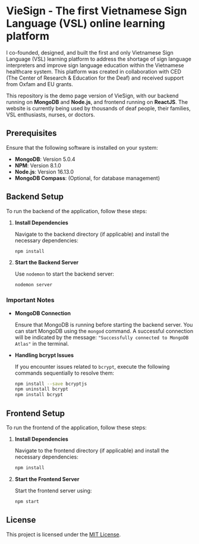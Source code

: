 # VieSign - The first Vietnamese Sign Language (VSL) online learning platform

I co-founded, designed, and built the first and only Vietnamese Sign Language (VSL) learning platform to address the shortage of sign language interpreters and improve sign language education within the Vietnamese healthcare system. This platform was created in collaboration with CED (The Center of Research & Education for the Deaf) and received support from Oxfam and EU grants.

This repository is the demo page version of VieSign, with our backend running on **MongoDB** and **Node.js**, and frontend running on **ReactJS**. The website is currently being used by thousands of deaf people, their families, VSL enthusiasts, nurses, or doctors. 


## Prerequisites

Ensure that the following software is installed on your system:

- **MongoDB**: Version 5.0.4
- **NPM**: Version 8.1.0
- **Node.js**: Version 16.13.0
- **MongoDB Compass**: (Optional, for database management)

## Backend Setup

To run the backend of the application, follow these steps:

1. **Install Dependencies**
   
   Navigate to the backend directory (if applicable) and install the necessary dependencies:
   ```bash
   npm install
   ```

2. **Start the Backend Server**
   
   Use `nodemon` to start the backend server:
   ```bash
   nodemon server
   ```

### Important Notes

- **MongoDB Connection**
  
  Ensure that MongoDB is running before starting the backend server. You can start MongoDB using the `mongod` command. A successful connection will be indicated by the message: `"Successfully connected to MongoDB Atlas"` in the terminal.

- **Handling bcrypt Issues**
  
  If you encounter issues related to `bcrypt`, execute the following commands sequentially to resolve them:
  ```bash
  npm install --save bcryptjs
  npm uninstall bcrypt
  npm install bcrypt
  ```

## Frontend Setup

To run the frontend of the application, follow these steps:

1. **Install Dependencies**
   
   Navigate to the frontend directory (if applicable) and install the necessary dependencies:
   ```bash
   npm install
   ```

2. **Start the Frontend Server**
   
   Start the frontend server using:
   ```bash
   npm start
   ```


## License

This project is licensed under the [MIT License](LICENSE).

```
